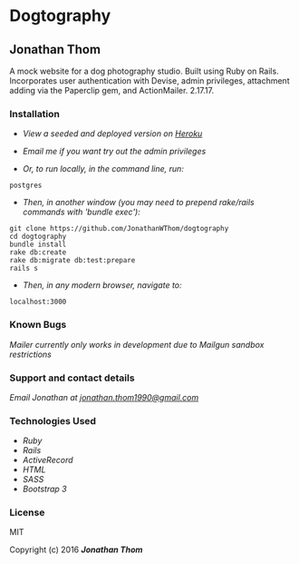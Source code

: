 # Dogtography

## Jonathan Thom

A mock website for a dog photography studio. Built using Ruby on Rails. Incorporates user authentication with Devise, admin privileges, attachment adding via the Paperclip gem, and ActionMailer. 2.17.17.

### Installation

* _View a seeded and deployed version on [Heroku](https://dogtography.herokuapp.com/)_

* _Email me if you want try out the admin privileges_

* _Or, to run locally, in the command line, run:_
```
postgres
```
* _Then, in another window (you may need to prepend rake/rails commands with 'bundle exec'):_
```
git clone https://github.com/JonathanWThom/dogtography
cd dogtography
bundle install
rake db:create
rake db:migrate db:test:prepare
rails s
```
* _Then, in any modern browser, navigate to:_
```
localhost:3000
```

### Known Bugs

_Mailer currently only works in development due to Mailgun sandbox restrictions_

### Support and contact details

_Email Jonathan at [jonathan.thom1990@gmail.com](jonathan.thom1990@gmail.com)_

### Technologies Used

* _Ruby_
* _Rails_
* _ActiveRecord_
* _HTML_
* _SASS_
* _Bootstrap 3_

### License

MIT

Copyright (c) 2016 **_Jonathan Thom_**
